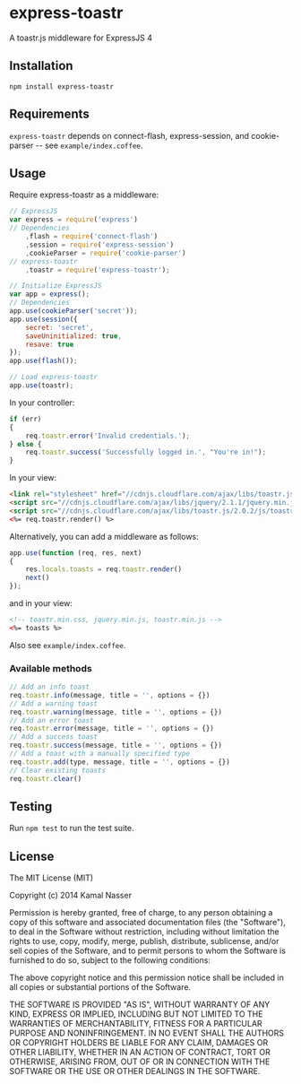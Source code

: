 express-toastr
==============

A toastr.js middleware for ExpressJS 4

## Installation

```
npm install express-toastr
```

## Requirements

`express-toastr` depends on connect-flash, express-session, and cookie-parser -- see `example/index.coffee`.

## Usage

Require express-toastr as a middleware:

```javascript
// ExpressJS
var express = require('express')
// Dependencies
    ,flash = require('connect-flash')
    ,session = require('express-session')
    ,cookieParser = require('cookie-parser')
// express-toastr
    ,toastr = require('express-toastr');

// Initialize ExpressJS
var app = express();
// Dependencies
app.use(cookieParser('secret'));
app.use(session({
    secret: 'secret',
    saveUninitialized: true,
    resave: true
});
app.use(flash());

// Load express-toastr
app.use(toastr);
```

In your controller:

```javascript
if (err)
{
    req.toastr.error('Invalid credentials.');
} else {
    req.toastr.success('Successfully logged in.', "You're in!");
}
```

In your view:

```html
<link rel="stylesheet" href="//cdnjs.cloudflare.com/ajax/libs/toastr.js/2.0.2/css/toastr.min.css">
<script src="//cdnjs.cloudflare.com/ajax/libs/jquery/2.1.1/jquery.min.js"></script>
<script src="//cdnjs.cloudflare.com/ajax/libs/toastr.js/2.0.2/js/toastr.min.js"></script>
<%= req.toastr.render() %>
```

Alternatively, you can add a middleware as follows:

```javascript
app.use(function (req, res, next)
{
    res.locals.toasts = req.toastr.render()
    next()
});
```

and in your view:

```html
<!-- toastr.min.css, jquery.min.js, toastr.min.js -->
<%= toasts %>
```

Also see `example/index.coffee`.

### Available methods

```javascript
// Add an info toast
req.toastr.info(message, title = '', options = {})
// Add a warning toast
req.toastr.warning(message, title = '', options = {})
// Add an error toast
req.toastr.error(message, title = '', options = {})
// Add a success toast
req.toastr.success(message, title = '', options = {})
// Add a toast with a manually specified type
req.toastr.add(type, message, title = '', options = {})
// Clear existing toasts
req.toastr.clear()
```

## Testing

Run `npm test` to run the test suite.

## License

The MIT License (MIT)

Copyright (c) 2014 Kamal Nasser

Permission is hereby granted, free of charge, to any person obtaining a copy
of this software and associated documentation files (the "Software"), to deal
in the Software without restriction, including without limitation the rights
to use, copy, modify, merge, publish, distribute, sublicense, and/or sell
copies of the Software, and to permit persons to whom the Software is
furnished to do so, subject to the following conditions:

The above copyright notice and this permission notice shall be included in all
copies or substantial portions of the Software.

THE SOFTWARE IS PROVIDED "AS IS", WITHOUT WARRANTY OF ANY KIND, EXPRESS OR
IMPLIED, INCLUDING BUT NOT LIMITED TO THE WARRANTIES OF MERCHANTABILITY,
FITNESS FOR A PARTICULAR PURPOSE AND NONINFRINGEMENT. IN NO EVENT SHALL THE
AUTHORS OR COPYRIGHT HOLDERS BE LIABLE FOR ANY CLAIM, DAMAGES OR OTHER
LIABILITY, WHETHER IN AN ACTION OF CONTRACT, TORT OR OTHERWISE, ARISING FROM,
OUT OF OR IN CONNECTION WITH THE SOFTWARE OR THE USE OR OTHER DEALINGS IN THE
SOFTWARE.
